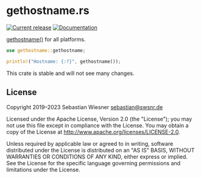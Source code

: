 # gethostname.rs

[![Current release](https://img.shields.io/crates/v/gethostname.svg)][crates]
[![Documentation](https://docs.rs/gethostname/badge.svg)][docs]

[gethostname()][ghn] for all platforms.

```rust
use gethostname::gethostname;

println!("Hostname: {:?}", gethostname());
```

This crate is stable and will not see many changes.

[crates]: https://crates.io/crates/gethostname
[docs]: https://docs.rs/gethostname
[ghn]: http://pubs.opengroup.org/onlinepubs/9699919799/functions/gethostname.html

## License

Copyright 2019–2023 Sebastian Wiesner <sebastian@swsnr.de>

Licensed under the Apache License, Version 2.0 (the "License"); you may not use
this file except in compliance with the License. You may obtain a copy of the
License at <http://www.apache.org/licenses/LICENSE-2.0>.

Unless required by applicable law or agreed to in writing, software distributed
under the License is distributed on an "AS IS" BASIS, WITHOUT WARRANTIES OR
CONDITIONS OF ANY KIND, either express or implied. See the License for the
specific language governing permissions and limitations under the License.
